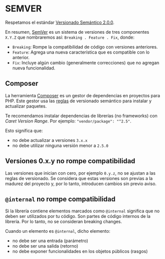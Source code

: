 # SEMVER

Respetamos el estándar [Versionado Semántico 2.0.0](https://semver.org/lang/es/).

En resumen, [SemVer](https://semver.org/) es un sistema de versiones de tres componentes `X.Y.Z`
que nombraremos así: ` Breaking . Feature . Fix `, donde:

- `Breaking`: Rompe la compatibilidad de código con versiones anteriores.
- `Feature`: Agrega una nueva característica que es compatible con lo anterior.
- `Fix`: Incluye algún cambio (generalmente correcciones) que no agregan nueva funcionalidad.

## Composer

La herramienta [Composer](https://getcomposer.org/) es un gestor de dependencias en proyectos para PHP.
Este gestor usa las [reglas](https://getcomposer.org/doc/articles/versions.md)
de versionado semántico para instalar y actualizar paquetes.

Te recomendamos instalar dependencias de librerías (no frameworks) con *Caret Version Range*.
Por ejemplo: `"vendor/package": "^2.5"`.

Esto significa que:

- no debe actualizar a versiones `3.x.x`
- no debe utilizar ninguna versión menor a `2.5.0`

## Versiones 0.x.y no rompe compatibilidad

Las versiones que inician con cero, por ejemplo `0.y.z`, no se ajustan a las reglas de versionado.
Se considera que estas versiones son previas a la madurez del proyecto y, por lo tanto,
introducen cambios sin previo aviso.

## `@internal` no rompe compatibilidad

Si la librería contiene elementos marcados como `@internal` significa que no deben ser utilizados
por tu código. Son partes de código internos de la librería.
Por lo tanto, no se consideran breaking changes.

Cuando un elemento es `@internal`, dicho elemento:

- no debe ser una entrada (parámetro)
- no debe ser una salida (retorno)
- no debe exponer funcionalidades en los objetos públicos (rasgos)
